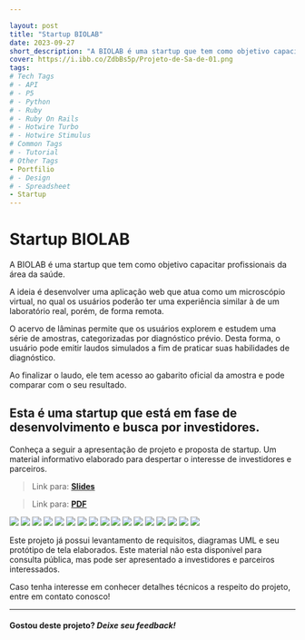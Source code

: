 ```yaml
---

layout: post
title: "Startup BIOLAB"
date: 2023-09-27
short_description: "A BIOLAB é uma startup que tem como objetivo capacitar profissionais da área da saúde. Leia mais e conheço este projeto!"
cover: https://i.ibb.co/ZdbBs5p/Projeto-de-Sa-de-01.png
tags:
# Tech Tags
# - API
# - P5
# - Python
# - Ruby
# - Ruby On Rails
# - Hotwire Turbo
# - Hotwire Stimulus
# Common Tags
# - Tutorial
# Other Tags
- Portfilio
# - Design
# - Spreadsheet
- Startup
---
```


# Startup BIOLAB


A BIOLAB é uma startup que tem como objetivo capacitar profissionais da área da saúde. 

A ideia é desenvolver uma aplicação web que atua como um microscópio virtual, no qual os usuários poderão ter uma experiência similar à de um laboratório real, porém, de forma remota.

O acervo de lâminas permite que os usuários explorem e estudem uma série de amostras, categorizadas por diagnóstico prévio. Desta forma, o usuário pode emitir laudos simulados a fim de praticar suas habilidades de diagnóstico.

Ao finalizar o laudo, ele tem acesso ao gabarito oficial da amostra e pode comparar com o seu resultado.

## **Esta é uma startup que está em fase de desenvolvimento e busca por investidores.**

Conheça a seguir a apresentação de projeto e proposta de startup. Um material informativo elaborado para despertar o interesse de investidores e parceiros.


> Link para:
> [**Slides**](https://docs.google.com/presentation/d/e/2PACX-1vQz8wd9ZpSJL9tiGs1w5UVUFvW_vJkIWEhpu71FdTdIBPeSFtJ77LRcoEZK68C-aGt1n56eIzHxtN-y/pub?start=false&loop=false&delayms=3000)


> Link para:
> [**PDF**](https://drive.google.com/file/d/1k20pk-g6oRyebVVCoiO5WlwstNQOaiUA/view?usp=sharing)


<img src="https://i.ibb.co/ZdbBs5p/Projeto-de-Sa-de-01.png" class="">
<img src="https://i.ibb.co/7VDf85F/Projeto-de-Sa-de-02.png" class="">
<img src="https://i.ibb.co/qJsskmF/Projeto-de-Sa-de-03.png" class="">
<img src="https://i.ibb.co/mTnXXpX/Projeto-de-Sa-de-04.png" class="">
<img src="https://i.ibb.co/DWsjT9g/Projeto-de-Sa-de-05.png" class="">
<img src="https://i.ibb.co/Z629FV9/Projeto-de-Sa-de-06.png" class="">
<img src="https://i.ibb.co/ry3DdSz/Projeto-de-Sa-de-07.png" class="">
<img src="https://i.ibb.co/4dwxcpS/Projeto-de-Sa-de-08.png" class="">
<img src="https://i.ibb.co/BNYCT0D/Projeto-de-Sa-de-09.png" class="">
<img src="https://i.ibb.co/x6Hpfvy/Projeto-de-Sa-de-10.png" class="">
<img src="https://i.ibb.co/YTXSkZq/Projeto-de-Sa-de-11.png" class="">
<img src="https://i.ibb.co/Pg1DSJD/Projeto-de-Sa-de-12.png" class="">
<img src="https://i.ibb.co/2Sx0mrq/Projeto-de-Sa-de-13.png" class="">
<img src="https://i.ibb.co/Ht2jj8M/Projeto-de-Sa-de-14.png" class="">
<img src="https://i.ibb.co/jkF8Lbn/Projeto-de-Sa-de-15.png" class="">
<img src="https://i.ibb.co/gZD9Bg9/Projeto-de-Sa-de-16.png" class="">
<img src="https://i.ibb.co/Hxbg8f5/Projeto-de-Sa-de-17.png" class="">

Este projeto já possui levantamento de requisitos, diagramas UML e seu protótipo de tela elaborados. Este material não esta disponível para consulta pública, mas pode ser apresentado a investidores e parceiros interessados.

Caso tenha interesse em conhecer detalhes técnicos a respeito do projeto, entre em contato conosco! 

--- 
#### **Gostou deste projeto?** *Deixe seu feedback!* 


